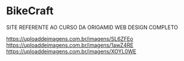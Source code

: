 # BikeCraft

SITE REFERENTE AO CURSO DA ORIGAMID WEB DESIGN COMPLETO 

https://uploaddeimagens.com.br/imagens/SL6ZFEo
https://uploaddeimagens.com.br/imagens/1awZ4RE
https://uploaddeimagens.com.br/imagens/XOYL0WE
